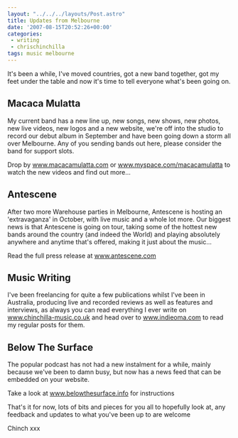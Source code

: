 ```yaml
---
layout: "../../../layouts/Post.astro"
title: Updates from Melbourne
date: '2007-08-15T20:52:26+00:00'
categories:
 - writing
 - chrischinchilla
tags: music melbourne
---
```


It's been a while, I've moved countries, got a new band together, got my feet under the table and now it's time to tell everyone what's been going on.

## Macaca Mulatta

My current band has a new line up, new songs, new shows, new photos, new live videos, new logos and a new website, we're off into the studio to record our debut album in September and have been going down a storm all over Melbourne. Any of you sending bands out here, please consider the band for support slots.

Drop by www.macacamulatta.com or www.myspace.com/macacamulatta to watch the new videos and find out more...

## Antescene

After two more Warehouse parties in Melbourne, Antescene is hosting an 'extravaganza' in October, with live music and a whole lot more. Our biggest news is that Antescene is going on tour, taking some of the hottest new bands around the country (and indeed the World) and playing absolutely anywhere and anytime that's offered, making it just about the music...

Read the full press release at www.antescene.com

## Music Writing

I've been freelancing for quite a few publications whilst I've been in Australia, producing live and recorded reviews as well as features and interviews, as always you can read everything I ever write on www.chinchilla-music.co.uk and head over to www.indieoma.com to read my regular posts for them.

## Below The Surface

The popular podcast has not had a new instalment for a while, mainly because we've been to damn busy, but now has a news feed that can be embedded on your website.

Take a look at www.belowthesurface.info for instructions

That's it for now, lots of bits and pieces for you all to hopefully look at, any feedback and updates to what you've been up to are welcome

Chinch xxx

